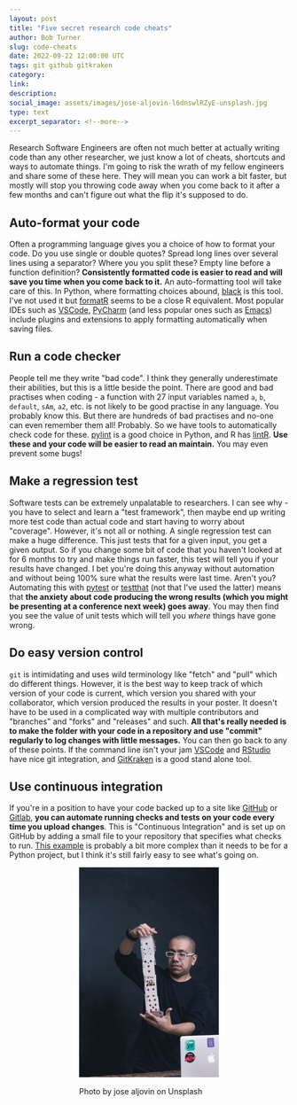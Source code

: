 ```yaml
---
layout: post
title: "Five secret research code cheats"
author: Bob Turner
slug: code-cheats
date: 2022-09-22 12:00:00 UTC
tags: git github gitkraken
category:
link:
description:
social_image: assets/images/jose-aljovin-l6dnswlRZyE-unsplash.jpg
type: text
excerpt_separator: <!--more-->
---
```


Research Software Engineers are often not much better at actually writing code than any other researcher, we just know a lot of cheats, shortcuts and ways to automate things. I'm going to risk the wrath of my fellow engineers and share some of these here. They will mean you can work a bit faster, but mostly will stop you throwing code away when you come back to it after a few months and can't figure out what the flip it's supposed to do.

<!--more-->

## Auto-format your code

Often a programming language gives you a choice of how to format your code. Do you use single or double quotes? Spread long lines over several lines using a separator? Where you you split these? Empty line before a function definition? **Consistently formatted code is easier to read and will save you time when you come back to it.** An auto-formatting tool will take care of this. In Python, where formatting choices abound, [black](https://github.com/psf/black) is this tool. I've not used it but [formatR](https://cran.r-project.org/web/packages/formatR/index.html) seems to be a close R equivalent. Most popular IDEs such as [VSCode](https://marketplace.visualstudio.com/items?itemName=ms-python.python), [PyCharm](https://plugins.jetbrains.com/plugin/10563-black-pycharm)  (and less popular ones such as [Emacs](https://github.com/wbolster/emacs-python-black)) include plugins and extensions to apply formatting automatically when saving files.

## Run a code checker

People tell me they write "bad code". I think they generally underestimate their abilities, but this is a little beside the point. There are good and bad practises when coding - a function with 27 input variables named `a`, `b`, `default`, `sAm`, `a2`, etc. is not likely to be good practise in any language. You probably know this. But there are hundreds of bad practises and no-one can even remember them all! Probably. So we have tools to automatically check code for these. [pylint](https://pypi.org/project/pylint/) is a good choice in Python, and R has [lintR](https://github.com/r-lib/lintr). **Use these and your code will be easier to read an maintain.** You may even prevent some bugs!

## Make a regression test

Software tests can be extremely unpalatable to researchers. I can see why - you have to select and learn a "test framework", then maybe end up writing more test code than actual code and start having to worry about "coverage". However, it's not all or nothing. A single regression test can make a huge difference. This just tests that for a given input, you get a given output. So if you change some bit of code that you haven't looked at for 6 months to try and make things run faster, this test will tell you if your results have changed. I bet you're doing this anyway without automation and without being 100% sure what the results were last time. Aren't you? Automating this with [pytest](https://docs.pytest.org/en/7.1.x/) or [testthat](https://testthat.r-lib.org/) (not that I've used the latter) means that **the anxiety about code producing the wrong results (which you might be presenting at a conference next week) goes away**. You may then find you see the value of unit tests which will tell you *where* things have gone wrong.

## Do easy version control

`git` is intimidating and uses wild terminology like "fetch" and "pull" which do different things. However, it is the best way to keep track of which version of your code is current, which version you shared with your collaborator, which version produced the results in your poster. It doesn't have to be used in a complicated way with multiple contributors and "branches" and "forks" and "releases" and such. **All that's really needed is to make the folder with your code in a repository and use "commit" regularly to log changes with little messages.** You can then go back to any of these points. If the command line isn't your jam [VSCode](https://code.visualstudio.com/) and [RStudio](https://www.rstudio.com/) have nice git integration, and [GitKraken](https://www.gitkraken.com/) is a good stand alone tool. 

## Use continuous integration

If you're in a position to have your code backed up to a site like [GitHub](https://github.com/) or [Gitlab](https://about.gitlab.com/), **you can automate running checks and tests on your code every time you upload changes**. This is "Continuous Integration" and is set up on GitHub by adding a small file to your repository that specifies what checks to run. [This example](https://docs.github.com/en/actions/automating-builds-and-tests/building-and-testing-python) is probably a bit more complex than it needs to be for a Python project, but I think it's still fairly easy to see what's going on.

<div style="width: 50%; margin:0 auto;"><img src="/assets/images/jose-aljovin-l6dnswlRZyE-unsplash.jpg" alt="Coder doing a card trick"/><p>Photo by
jose aljovin on Unsplash</p></div>